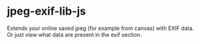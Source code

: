 # jpeg-exif-lib-js
Extends your online saved jpeg (for example from canvas) with EXIF data. Or just view what data are present in the exif section.
